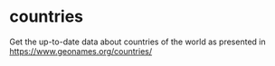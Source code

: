 # countries
Get the up-to-date data about countries of the world as presented in https://www.geonames.org/countries/ 
